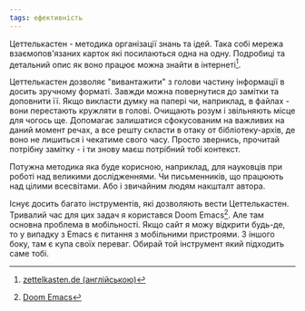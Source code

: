 ```yaml
---
tags: ефективність
---
```


Цеттелькастен - методика організації знань та ідей. Така собі мережа взаємопов'язаних карток які посилаються одна на одну. Подробиці та детальний опис як воно працює можна знайти в інтернеті[^1].

Цеттелькастен дозволяє "вивантажити" з голови частину інформації в досить зручному форматі. Завжди можна повернутися до замітки та доповнити її. Якщо викласти думку на папері чи, наприклад, в файлах - вони перестають кружляти в голові. Очищають розум і звільняють місце для чогось ще. Допомагає залишатися сфокусованим на важливих на даний момент речах, а все решту скласти в отаку от бібліотеку-архів, де воно не лишиться і чекатиме свого часу. Просто звернись, прочитай потрібну замітку - і ти знову маєш потрібний тобі контекст.

Потужна методика яка буде корисною, наприклад, для науковців при роботі над великими дослідженнями. Чи письменників, що працюють над цілими всесвітами. Або і звичайним людям накшталт автора.

Існує досить багато інструментів, які дозволяють вести Цеттелькастен. Тривалий час для цих задач я користався Doom Emacs[^2]. Але там основна проблема в мобільності. Якщо сайт я можу відкрити будь-де, то у випадку з Emacs є питання з мобільними пристроями. З іншого боку, там є купа своїх переваг. Обирай той інструмент який підходить саме тобі.

[^1]: [zettelkasten.de \(англійською\)](https://zettelkasten.de/posts/overview/)
[^2]: [Doom Emacs](https://github.com/doomemacs/doomemacs)
